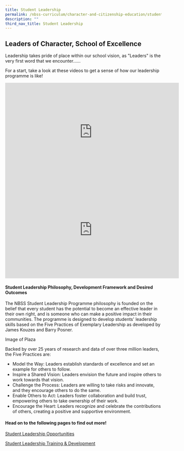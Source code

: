 ```yaml
---
title: Student Leadership
permalink: /nbss-curriculum/character-and-citizenship-education/student-leaders-at-nbss/
description: ""
third_nav_title: Student Leadership
---
```

## Leaders of Character, School of Excellence

Leadership takes pride of place within our school vision, as "Leaders" is the very first word that we encounter......

For a start, take a look at these videos to get a sense of how our leadership programme is like!

<div><iframe src="https://www.youtube.com/embed/3t08AChUFQk" width="560" height="315" frameborder="0" allowfullscreen="allowfullscreen" data-mce-fragment="1"></iframe><iframe src="https://www.youtube.com/embed/xd_MQLCV7Uc" width="560" height="315" frameborder="0" allowfullscreen="allowfullscreen" data-mce-fragment="1"></iframe></div>



#### Student Leadership Philosophy, Development Framework and Desired Outcomes

The NBSS Student Leadership Programme philosophy is founded on the belief that every student has the potential to become an effective leader in their own right, and is someone who can make a positive impact in their communities. The programme is designed to develop students' leadership skills based on the Five Practices of Exemplary Leadership as developed by James Kouzes and Barry Posner. 

Image of Plaza 

Backed by over 25 years of research and data of over three million leaders,  the Five Practices are:
* Model the Way: Leaders establish standards of excellence and set an example for others to follow.
* Inspire a Shared Vision: Leaders envision the future and inspire others to work towards that vision.
* Challenge the Process: Leaders are willing to take risks and innovate, and they encourage others to do the same.
* Enable Others to Act: Leaders foster collaboration and build trust, empowering others to take ownership of their work.
* Encourage the Heart: Leaders recognize and celebrate the contributions of others, creating a positive and supportive environment.


#### Head on to the following pages to find out more!

[Student Leadership Opportunities]()

[Student Leadership Training &amp; Development]()